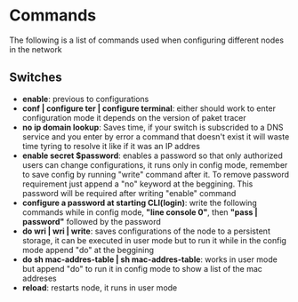 # Commands
The following is a list of commands used when configuring different nodes in the network

## Switches
* **enable**: previous to configurations
* **conf | configure ter | configure terminal**: either should work to enter configuration mode it depends on the version of paket tracer
* **no ip domain lookup**: Saves time, if your switch is subscrided to a DNS service and you enter by error a command that doesn't exist it will waste time tyring to resolve it like if it was an IP addres
* **enable secret $password**: enables a password so that only authorized users can change configurations, it runs only in config mode, remember to save config by running "write" command after it. To remove password requirement just append a "no" keyword at the beggining. This password will be required after writing "enable" command
* **configure a password at starting CLI(login)**: write the following commands while in config mode, **"line console 0"**, then **"pass | password"** followed by the password
* **do wri | wri | write**: saves configurations of the node to a persistent storage, it can be executed in user mode but to run it while in the config mode append "do" at the beggining
* **do sh mac-addres-table | sh mac-addres-table**: works in user mode but append "do" to run it in config mode to show a list of the mac addreses
* **reload**: restarts node, it runs in user mode
